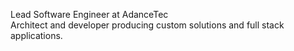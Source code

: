 Lead Software Engineer at AdanceTec  
Architect and developer producing custom solutions and full stack applications.
